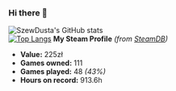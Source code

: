### Hi there 👋

![SzewDusta's GitHub stats](https://github-readme-stats.vercel.app/api?username=SzewDusta&show_icons=true&theme=tokyonight)\
[![Top Langs](https://github-readme-stats.vercel.app/api/top-langs/?username=SzewDusta&layout=compact)](https://github.com/SzewDusta/github-readme-stats)
**My Steam Profile** *(from [SteamDB](https://steamdb.info/calculator/76561198817701599/?cc=pl))*
* **Value:** 225zł
* **Games owned:** 111
* **Games played:** 48 *(43%)*
* **Hours on record:** 913.6h
<!--
**SzewDusta/SzewDusta** is a ✨ _special_ ✨ repository because its `README.md` (this file) appears on your GitHub profile.

Here are some ideas to get you started:

- 🔭 I’m currently working on ...
- 🌱 I’m currently learning ...
- 👯 I’m looking to collaborate on ...
- 🤔 I’m looking for help with ...
- 💬 Ask me about ...
- 📫 How to reach me: ...
- 😄 Pronouns: ...
- ⚡ Fun fact: ...
-->
